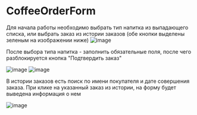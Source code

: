 # CoffeeOrderForm

Для начала работы необходимо выбрать тип напитка из выпадающего списка, или выбрать заказ из истории заказов (обе кнопки выделены зеленым на изображении ниже)
![image](https://user-images.githubusercontent.com/114276360/221730356-27eaeab2-54dd-4f18-9fb9-6e568d85c03e.png)

После выбора типа напитка - заполнить обязательные поля, после чего разблокируется кнопка "Подтвердить заказ"

![image](https://user-images.githubusercontent.com/114276360/221730588-1b3e3fe3-6e0e-4a6e-8fc1-1b59b318c0bf.png)
![image](https://user-images.githubusercontent.com/114276360/221730499-9edacb6b-3838-4ce9-9e68-e110e3be4dcc.png)

В истории заказов есть поиск по имени покупателя и дате совершения заказа. При клике на указанный заказ из истории, на форму будет выведена информация о нем

![image](https://user-images.githubusercontent.com/114276360/221730752-a418600d-f1ad-439f-8e1c-423da4eacce9.png)
